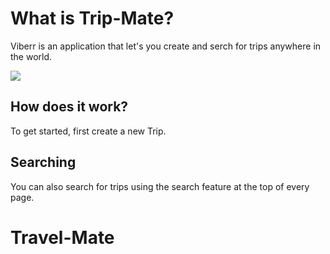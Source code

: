 

# What is Trip-Mate?

Viberr is an application that let's you create and serch for trips anywhere in the world. 

![](http://i.imgur.com/9Ix2CbR.png)

## How does it work?

To get started, first create a new Trip. 



## Searching

You can also search for trips using the search feature at the top of every page. 


# Travel-Mate
